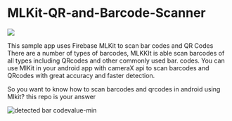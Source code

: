 # MLKit-QR-and-Barcode-Scanner

<a href="https://www.buymeacoffee.com/kashifmehmood"><img src="https://img.buymeacoffee.com/button-api/?text=Buy me a coffee&emoji=&slug=kashifmehmood&button_colour=FFDD00&font_colour=000000&font_family=Cookie&outline_colour=000000&coffee_colour=ffffff" /></a>

This sample app uses Firebase MLKit to scan bar codes and QR Codes 
There are a number of types of barcodes,  MLKKIt is able scan barcodes of all types including QRcodes and other commonly used bar. codes.
You can use MlKit in your android app with cameraX api to scan barcodes and QRcodes with great accuracy and faster detection.

So you want to know how to scan barcodes and qrcodes in android using Mlkit?
this repo is your answer


![detected bar codevalue-min](https://user-images.githubusercontent.com/61690178/138471744-13a9d08f-c6e0-4dbd-953b-a565c88b356a.png)
